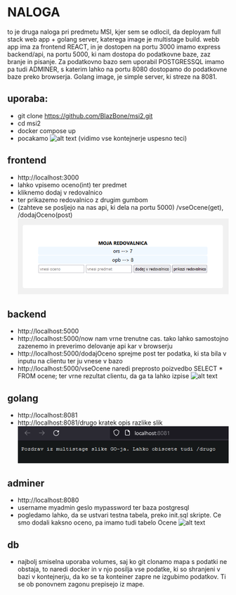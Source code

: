 # NALOGA

to je druga naloga pri predmetu MSI, kjer sem se odlocil, da deployam full stack web app + golang server, katerega image je multistage build.
webb app ima za frontend REACT, in je dostopen na portu 3000 imamo express backend/api, na portu 5000, ki nam dostopa do podatkovne baze, zaz branje in pisanje.
Za podatkovno bazo sem uporabil POSTGRESSQL imamo pa tudi ADMINER, s katerim lahko na portu 8080 dostopamo do podatkovne baze preko browserja.
Golang image, je simple server, ki streze na 8081.

## uporaba:

-   git clone https://github.com/BlazBone/msi2.git
-   cd msi2
-   docker compose up
-   pocakamo
    ![alt text](/images/running.png)
    (vidimo vse kontejnerje uspesno teci)

## frontend

-   http://localhost:3000
-   lahko vpisemo oceno(int) ter predmet
-   kliknemo dodaj v redovalnico
-   ter prikazemo redovalnico z drugim gumbom
-   (zahteve se posljejo na nas api, ki dela na portu 5000) /vseOcene(get), /dodajOceno(post)
    ![alt text](/images/front.png)

## backend

-   http://localhost:5000
-   http://localhost:5000/now nam vrne trenutne cas. tako lahko samostojno zazenemo in preverimo delovanje api kar v browserju
-   http://localhost:5000/dodajOceno sprejme post ter podatka, ki sta bila v inputu na clientu ter ju vnese v bazo
-   http://localhost:5000/vseOcene naredi preprosto poizvedbo SELECT \* FROM ocene; ter vrne rezultat clientu, da ga ta lahko izpise
    ![alt text](/images/back.png)

## golang

-   http://localhost:8081
-   http://localhost:8081/drugo kratek opis razlike slik
    ![alt text](/images/golang.png)

## adminer

-   http://localhost:8080
-   username myadmin geslo mypassword ter baza postgresql
-   pogledamo lahko, da se ustvari testna tabela, preko init.sql skripte. Ce smo dodali kaksno oceno, pa imamo tudi tabelo Ocene
    ![alt text](/images/database.png)

## db

-   najbolj smiselna uporaba volumes, saj ko git clonamo mapa s podatki ne obstaja, to naredi docker in v njo posilja vse podatke, ki so shranjeni v bazi v kontejnerju, da ko se ta konteiner zapre ne izgubimo podatkov. Ti se ob ponovnem zagonu prepisejo iz mape.

